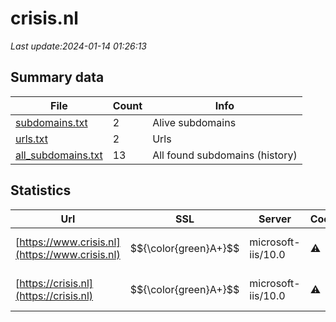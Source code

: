 # crisis.nl
*Last update:2024-01-14 01:26:13*
## Summary data
| File       | Count | Info |
|------------|-------|------|
|[subdomains.txt](/data/crisis/subdomains.txt)|2|Alive subdomains|
|[urls.txt](/data/crisis/urls.txt)|2|Urls|
|[all_subdomains.txt](/data/crisis/all_subdomains.txt)|13|All found subdomains (history)|
## Statistics
| Url | SSL | Server | Cookie | HSTS | CSP | XFO | XXP | RP | Tech |
|------------|-------|------|------|------|------|------|------|------|------|
|[https://www.crisis.nl](https://www.crisis.nl)| $${\color{green}A+}$$ |microsoft-iis/10.0|:warning: |:white_check_mark: |:white_check_mark: |:white_check_mark: |:white_check_mark: |Azure HSTS IIS:10.0...|
|[https://crisis.nl](https://crisis.nl)| $${\color{green}A+}$$ |microsoft-iis/10.0|:warning: |:white_check_mark: |:white_check_mark: |:white_check_mark: |:white_check_mark: |Azure HSTS IIS:10.0...|
